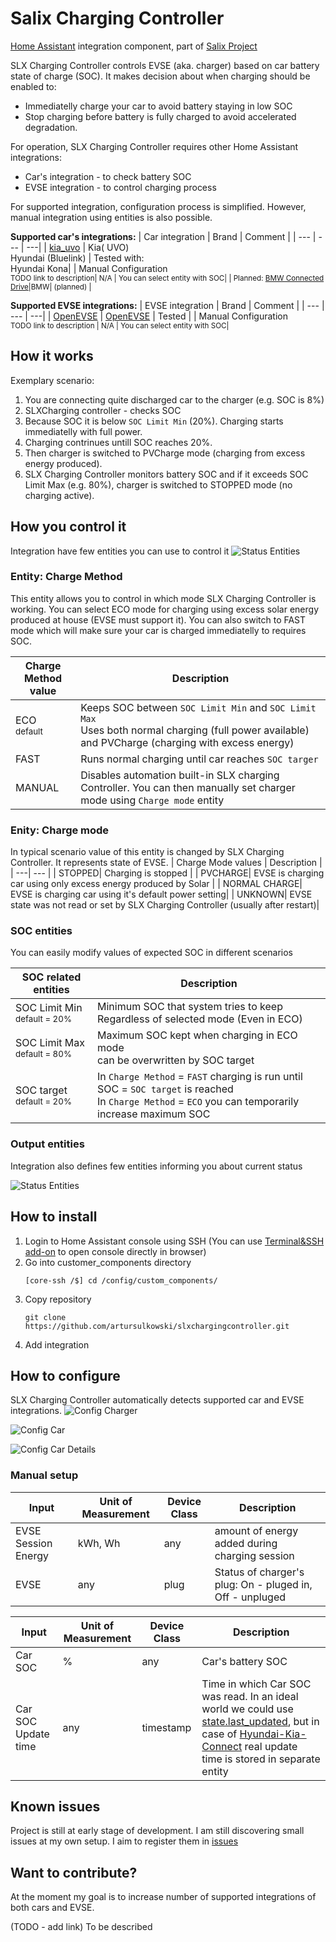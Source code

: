 # Salix Charging Controller
[Home Assistant](https://www.home-assistant.io/) integration component, part of [Salix Project](https://github.com/artursulkowski/salix)

SLX Charging Controller controls EVSE (aka. charger) based on car battery state of charge (SOC). It makes decision about when charging should be enabled to:
* Immediatelly charge your car to avoid battery staying in low SOC
* Stop charging before battery is fully charged to avoid accelerated degradation.

For operation, SLX Charging Controller requires other Home Assistant integrations:
* Car's integration - to check battery SOC
* EVSE integration - to control charging process

For supported integration, configuration process is simplified. However, manual integration using entities is also possible.

**Supported car's integrations:**
| Car integration | Brand | Comment  |
| --- | --- | ---|
| [kia_uvo](https://github.com/Hyundai-Kia-Connect/kia_uvo) | Kia( UVO) <br> Hyundai (Bluelink) | Tested with: <br> Hyundai Kona|
| Manual Configuration <br> <sub> TODO link to description| N/A | You can select entity with SOC|
| Planned:  [BMW Connected Drive](https://www.home-assistant.io/integrations/bmw_connected_drive/)|BMW| (planned) |

**Supported EVSE integrations:**
| EVSE integration | Brand | Comment  |
| --- | --- | ---|
| [OpenEVSE](https://github.com/firstof9/openevseo) | [OpenEVSE](https://www.openevse.com/) | Tested |
| Manual Configuration <br> <sub> TODO link to description | N/A | You can select entity with SOC|

## How it works
Exemplary scenario:
1. You are connecting quite discharged car to the charger (e.g. SOC is 8%)
1. SLXCharging controller - checks SOC
1. Because SOC it is below `SOC Limit Min` (20%).
Charging starts immediatelly with full power.
1. Charging contrinues untill SOC reaches 20%.
1. Then charger is switched to PVCharge mode (charging from excess energy produced).
1. SLX Charging Controller monitors battery SOC and if it exceeds SOC Limit Max (e.g. 80%), charger is switched to STOPPED mode (no charging active).

## How you control it
Integration have few entities you can use to control it
![Status Entities](docs/images/control_entities.png)


### Entity: Charge Method
This entity allows you to control in which mode SLX Charging Controller is working.
You can select ECO mode for charging using excess solar energy produced at house (EVSE must support it).
You can also switch to FAST mode which will make sure your car is charged immediatelly to requires SOC.

| Charge Method <br> value   | Description  |
| ---| --- |
| ECO <br> <sup> default</sup> | Keeps SOC between `SOC Limit Min` and `SOC Limit Max`<br> Uses both normal charging (full power available) and PVCharge (charging with excess energy)|
| FAST | Runs normal charging until car reaches `SOC targer` |
| MANUAL | Disables automation built-in SLX charging Controller. You can then manually set charger mode using `Charge mode` entity |

### Enity: Charge mode
In typical scenario value of this entity is changed by SLX Charging Controller. It represents state of EVSE.
| Charge Mode values | Description  |
| ---| --- |
| STOPPED| Charging is stopped |
| PVCHARGE| EVSE is charging car using only excess energy produced by Solar |
| NORMAL CHARGE| EVSE is charging car using it's default power setting|
| UNKNOWN| EVSE state was not read or set by SLX Charging Controller (usually after restart)|

### SOC entities
You can easily modify values of expected SOC in different scenarios

| SOC related entities   | Description  |
| ---| --- |
| SOC Limit Min <br> <sup> default = 20% </sup> | Minimum SOC that system tries to keep <br> Regardless of selected mode (Even in ECO)|
SOC Limit Max <br> <sup> default = 80% </sup> | Maximum SOC kept when charging in ECO mode <br> can be overwritten by SOC target |
SOC target <br> <sup> default = 20% </sup> | In `Charge Method` = `FAST` charging is run until SOC = `SOC target` is reached <br> In `Charge Method` = `ECO` you can temporarily increase maximum SOC    |


### Output entities
Integration also defines few entities informing you about current status

![Status Entities](docs/images/status_entities.png)


## How to install

1. Login to Home Assistant console using SSH (You can use [Terminal&SSH add-on](https://github.com/home-assistant/addons/tree/master/ssh) to open console directly in browser)
1. Go into customer_components directory
    ```
    [core-ssh /$] cd /config/custom_components/
    ```
1. Copy repository
    ```
    git clone https://github.com/artursulkowski/slxchargingcontroller.git
    ```
1. Add integration

## How to configure
SLX Charging Controller automatically detects supported car and EVSE integrations.
![Config Charger](docs/images/config_charger.png)


![Config Car](docs/images/config_car.png)

![Config Car Details](docs/images/config_car_details.png)


### Manual setup


| Input     | Unit of Measurement | Device Class | Description  |
| ---| --- | --- | --- |
| EVSE Session Energy | kWh, Wh | any | amount of energy added during charging session |
| EVSE | any | plug | Status of charger's plug: On - pluged in, Off - unpluged |


| Input     | Unit of Measurement | Device Class | Description  |
| ---| --- | --- | --- |
| Car SOC | % | any | Car's battery SOC |
| Car SOC Update time | any | timestamp | Time in which Car SOC was read. In an ideal world we could use [state.last_updated](https://www.home-assistant.io/docs/configuration/state_object/), but in case of [Hyundai-Kia-Connect](https://github.com/Hyundai-Kia-Connect/kia_uvo) real update time is stored in separate entity |

## Known issues
Project is still at early stage of development. I am still discovering small issues at my own setup.
I aim to register them in [issues](https://github.com/artursulkowski/slxchargingcontroller/issues)

## Want to contribute?
At the moment my goal is to increase number of supported integrations of both cars and EVSE.


(TODO - add link)
To be described
